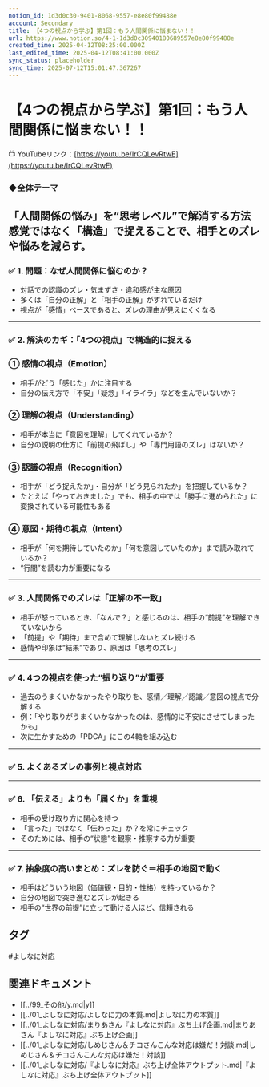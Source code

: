 ```yaml
---
notion_id: 1d3d0c30-9401-8068-9557-e8e80f99488e
account: Secondary
title: 【4つの視点から学ぶ】第1回：もう人間関係に悩まない！！
url: https://www.notion.so/4-1-1d3d0c30940180689557e8e80f99488e
created_time: 2025-04-12T08:25:00.000Z
last_edited_time: 2025-04-12T08:41:00.000Z
sync_status: placeholder
sync_time: 2025-07-12T15:01:47.367267
---
```

# 【4つの視点から学ぶ】第1回：もう人間関係に悩まない！！

📺 YouTubeリンク：[https://youtu.be/IrCQLevRtwE](https://youtu.be/IrCQLevRtwE)
### ◆全体テーマ
**「人間関係の悩み」を“思考レベル”で解消する方法**
感覚ではなく「構造」で捉えることで、相手とのズレや悩みを減らす。
---
### ✅ 1. 問題：なぜ人間関係に悩むのか？
- 対話での認識のズレ・気まずさ・違和感が主な原因
- 多くは「自分の正解」と「相手の正解」がずれているだけ
- 視点が「感情」ベースであると、ズレの理由が見えにくくなる
---
### ✅ 2. 解決のカギ：「4つの視点」で構造的に捉える
### ① 感情の視点（Emotion）
- 相手がどう「感じた」かに注目する
- 自分の伝え方で「不安」「疑念」「イライラ」などを生んでいないか？
### ② 理解の視点（Understanding）
- 相手が本当に「意図を理解」してくれているか？
- 自分の説明の仕方に「前提の飛ばし」や「専門用語のズレ」はないか？
### ③ 認識の視点（Recognition）
- 相手が「どう捉えたか」・自分が「どう見られたか」を把握しているか？
- たとえば「やっておきました」でも、相手の中では「勝手に進められた」に変換されている可能性もある
### ④ 意図・期待の視点（Intent）
- 相手が「何を期待していたのか」「何を意図していたのか」まで読み取れているか？
- “行間”を読む力が重要になる
---
### ✅ 3. 人間関係でのズレは「正解の不一致」
- 相手が怒っているとき、「なんで？」と感じるのは、相手の“前提”を理解できていないから
- 「前提」や「期待」まで含めて理解しないとズレ続ける
- 感情や印象は“結果”であり、原因は「思考のズレ」
---
### ✅ 4. 4つの視点を使った“振り返り”が重要
- 過去のうまくいかなかったやり取りを、感情／理解／認識／意図の視点で分解する
- 例：「やり取りがうまくいかなかったのは、感情的に不安にさせてしまったかも」
- 次に生かすための「PDCA」にこの4軸を組み込む
---
### ✅ 5. よくあるズレの事例と視点対応
---
### ✅ 6. 「伝える」よりも「届くか」を重視
- 相手の受け取り方に関心を持つ
- 「言った」ではなく「伝わった」か？を常にチェック
- そのためには、相手の“状態”を観察・推察する力が重要
---
### ✅ 7. 抽象度の高いまとめ：ズレを防ぐ＝相手の地図で動く
- 相手はどういう地図（価値観・目的・性格）を持っているか？
- 自分の地図で突き進むとズレが起きる
- 相手の“世界の前提”に立って動ける人ほど、信頼される

## タグ

#よしなに対応 

## 関連ドキュメント

- [[../99_その他/y.md|y]]
- [[../01_よしなに対応/よしなに力の本質.md|よしなに力の本質]]
- [[../01_よしなに対応/まりあさん『よしなに対応』ぶち上げ企画.md|まりあさん『よしなに対応』ぶち上げ企画]]
- [[../01_よしなに対応/しめじさん＆チコさんこんな対応は嫌だ！対談.md|しめじさん＆チコさんこんな対応は嫌だ！対談]]
- [[../01_よしなに対応/『よしなに対応』ぶち上げ全体アウトプット.md|『よしなに対応』ぶち上げ全体アウトプット]]
